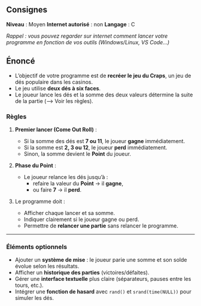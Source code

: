## Consignes

**Niveau** : Moyen
**Internet autorisé** : non
**Langage** : C 

_Rappel : vous pouvez regarder sur internet comment lancer votre programme en fonction de vos outils (Windows/Linux, VS Code...)_

## Énoncé

- L’objectif de votre programme est de **recréer le jeu du Craps**, un jeu de dés populaire dans les casinos.  
- Le jeu utilise **deux dés à six faces**.  
- Le joueur lance les dés et la somme des deux valeurs détermine la suite de la partie (--> Voir les règles).

### Règles

1. **Premier lancer (Come Out Roll)** :
   - Si la somme des dés est **7 ou 11**, le joueur **gagne** immédiatement.  
   - Si la somme est **2, 3 ou 12**, le joueur **perd** immédiatement.  
   - Sinon, la somme devient le **Point** du joueur.

2. **Phase du Point** :
   - Le joueur relance les dés jusqu’à :
     - refaire la valeur du **Point** → il **gagne**,  
     - ou faire **7** → il **perd**.

3. Le programme doit :
   - Afficher chaque lancer et sa somme.  
   - Indiquer clairement si le joueur gagne ou perd.  
   - Permettre de **relancer une partie** sans relancer le programme.  

---

### Éléments optionnels

- Ajouter un **système de mise** : le joueur parie une somme et son solde évolue selon les résultats.  
- Afficher un **historique des parties** (victoires/défaites).  
- Gérer une **interface textuelle** plus claire (séparateurs, pauses entre les tours, etc.).  
- Intégrer une **fonction de hasard** avec `rand()` et `srand(time(NULL))` pour simuler les dés.  
